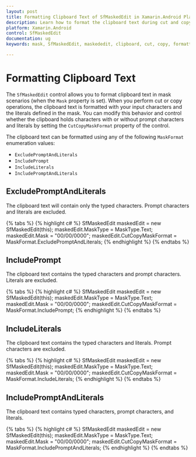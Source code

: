 ```yaml
---
layout: post
title: Formatting Clipboard Text of SfMaskedEdit in Xamarin.Android Platform
description: Learn how to format the clipboard text during cut and copy operations of the SfMaskedEdit control.
platform: Xamarin.Android
control: SfMaskedEdit
documentation: ug 
keywords: mask, SfMaskedEdit, maskededit, clipboard, cut, copy, formatting

---
```


# Formatting Clipboard Text

The `SfMaskedEdit` control allows you to format clipboard text in mask scenarios (when the `Mask` property is set). When you perform cut or copy operations, the clipboard text is formatted with your input characters and the literals defined in the mask. You can modify this behavior and control whether the clipboard holds characters with or without prompt characters and literals by setting the `CutCopyMaskFormat` property of the control.

The clipboard text can be formatted using any of the following `MaskFormat` enumeration values:
* `ExcludePromptAndLiterals`
* `IncludePrompt`
* `IncludeLiterals`
* `IncludePromptAndLiterals`

## ExcludePromptAndLiterals

The clipboard text will contain only the typed characters. Prompt characters and literals are excluded.

{% tabs %}
{% highlight c# %}
SfMaskedEdit maskedEdit = new SfMaskedEdit(this);
maskedEdit.MaskType = MaskType.Text;
maskedEdit.Mask = "00/00/0000";
maskedEdit.CutCopyMaskFormat = MaskFormat.ExcludePromptAndLiterals;
{% endhighlight %}
{% endtabs %}

## IncludePrompt

The clipboard text contains the typed characters and prompt characters. Literals are excluded.

{% tabs %}
{% highlight c# %}
SfMaskedEdit maskedEdit = new SfMaskedEdit(this);
maskedEdit.MaskType = MaskType.Text;
maskedEdit.Mask = "00/00/0000";
maskedEdit.CutCopyMaskFormat = MaskFormat.IncludePrompt;
{% endhighlight %}
{% endtabs %}

## IncludeLiterals

The clipboard text contains the typed characters and literals. Prompt characters are excluded.

{% tabs %}
{% highlight c# %}
SfMaskedEdit maskedEdit = new SfMaskedEdit(this);
maskedEdit.MaskType = MaskType.Text;
maskedEdit.Mask = "00/00/0000";
maskedEdit.CutCopyMaskFormat = MaskFormat.IncludeLiterals;
{% endhighlight %}
{% endtabs %}

## IncludePromptAndLiterals

The clipboard text contains typed characters, prompt characters, and literals.

{% tabs %}
{% highlight c# %}
SfMaskedEdit maskedEdit = new SfMaskedEdit(this);
maskedEdit.MaskType = MaskType.Text;
maskedEdit.Mask = "00/00/0000";
maskedEdit.CutCopyMaskFormat = MaskFormat.IncludePromptAndLiterals;
{% endhighlight %}
{% endtabs %}

